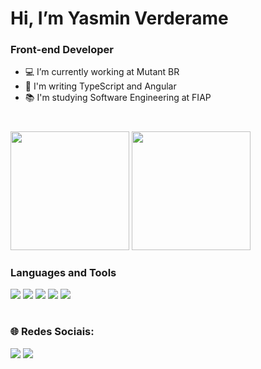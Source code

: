 #  Hi, I’m Yasmin Verderame 
### Front-end Developer

- :computer: I’m currently working at Mutant BR
- :seedling: I'm writing TypeScript and Angular
- :books: I'm studying Software Engineering at FIAP
#

<div>
    <img height="190em" src="https://github-readme-stats.vercel.app/api?username=yasminverderame&show_icons=true&theme=radical&include_all_commits=false&repo=github-readme-stats">
    <img height="190em" src="https://github-readme-stats.vercel.app/api/top-langs/?username=yasminverderame&layout=compact&langs_count=12&theme=radical"> 
 </div>


### Languages and Tools

<img src="https://img.icons8.com/color/48/000000/angularjs.png"/> <img src="https://img.icons8.com/fluency/48/000000/typescript.png"/> <img src="https://img.icons8.com/color/48/000000/css3.png"/> <img src="https://img.icons8.com/color/48/000000/html-5--v1.png"/> <img src="https://img.icons8.com/color/48/000000/bootstrap.png"/>

#

<div>
   <h3> 🌐 Redes Sociais: <br></h3>
   <a href="https://www.linkedin.com/in/yasmin-verderame/" target="_blank"><img src="https://img.shields.io/badge/-LinkedIn-%230077B5?style=for-the-badge&logo=linkedin&logoColor=white" target="_blank"></a> 
   <a href="https://www.instagram.com/yasminverderame/" target="_blank"><img src="https://img.shields.io/badge/-Instagram-%23E4405F?style=for-the-badge&logo=instagram&logoColor=white" target="_blank"></a>
 </div>
